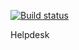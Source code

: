 
[![Build status](https://ci.appveyor.com/api/projects/status/hxb957nkt0tfiupx?svg=true)](https://ci.appveyor.com/project/Stanislav-Pronkin/ahj-7-frontend)

Helpdesk